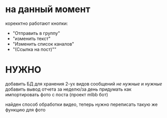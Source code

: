 
# на данный момент

корекктно работают кнопки:
 - "Отправить в группу"
 - "изменить текст" 
 - "Изменить список каналов"
 - "(Ссылка на пост)""
  
# НУЖНО

добавить БД для хранения 2-ух видов сообщений *не нужные* и *нужные*
добавить вывод отчета за неделю/за день 
придумать как импортировать фото с поста (проект mlbb бот)

найден способ обработки видео, теперь нужно переписать такую же функцию для фото